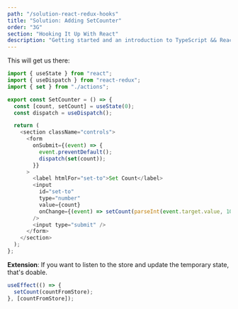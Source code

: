 ```yaml
---
path: "/solution-react-redux-hooks"
title: "Solution: Adding SetCounter"
order: "3G"
section: "Hooking It Up With React"
description: "Getting started and an introduction to TypeScript && React Workshop"
---
```


This will get us there:

```js
import { useState } from "react";
import { useDispatch } from "react-redux";
import { set } from "./actions";

export const SetCounter = () => {
  const [count, setCount] = useState(0);
  const dispatch = useDispatch();

  return (
    <section className="controls">
      <form
        onSubmit={(event) => {
          event.preventDefault();
          dispatch(set(count));
        }}
      >
        <label htmlFor="set-to">Set Count</label>
        <input
          id="set-to"
          type="number"
          value={count}
          onChange={(event) => setCount(parseInt(event.target.value, 10))}
        />
        <input type="submit" />
      </form>
    </section>
  );
};
```

**Extension**: If you want to listen to the store and update the temporary state, that's doable.

```js
useEffect(() => {
  setCount(countFromStore);
}, [countFromStore]);
```
